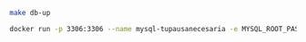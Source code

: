 ```sh
make db-up
```

```sh
docker run -p 3306:3306 --name mysql-tupausanecesaria -e MYSQL_ROOT_PASSWORD=1234 -d mysql
```